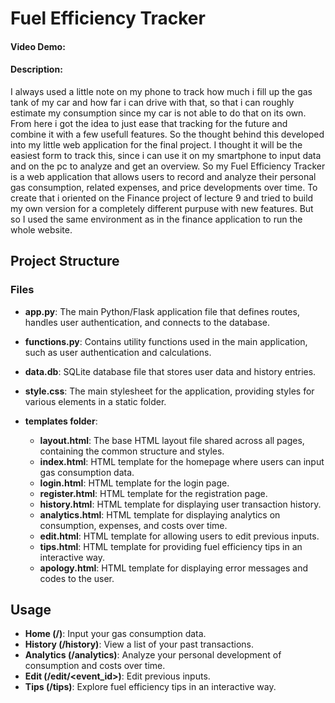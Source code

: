 # Fuel Efficiency Tracker
#### Video Demo:  <URL HERE>
#### Description:
I always used a little note on my phone to track how much i fill up the gas tank of my car and how far i can drive with that, so that i can roughly estimate my consumption since my car is not able to do that on its own. From here i got the idea to just ease that tracking for the future and combine it with a few usefull features. So the thought behind this developed into my little web application for the final project. I thought it will be the easiest form to track this, since i can use it on my smartphone to input data and on the pc to analyze and get an overview. So my Fuel Efficiency Tracker is a web application that allows users to record and analyze their personal gas consumption, related expenses, and price developments over time. To create that i oriented on the Finance project of lecture 9 and tried to build my own version for a completely different purpuse with new features. But so I used the same environment as in the finance application to run the whole website.

## Project Structure

### Files

- **app.py**: The main Python/Flask application file that defines routes, handles user authentication, and connects to the database.

- **functions.py**: Contains utility functions used in the main application, such as user authentication and calculations.

- **data.db**: SQLite database file that stores user data and history entries.

- **style.css**: The main stylesheet for the application, providing styles for various elements in a static folder.

- **templates folder**:
  - **layout.html**: The base HTML layout file shared across all pages, containing the common structure and styles.
  - **index.html**: HTML template for the homepage where users can input gas consumption data.
  - **login.html**: HTML template for the login page.
  - **register.html**: HTML template for the registration page.
  - **history.html**: HTML template for displaying user transaction history.
  - **analytics.html**: HTML template for displaying analytics on consumption, expenses, and costs over time.
  - **edit.html**: HTML template for allowing users to edit previous inputs.
  - **tips.html**: HTML template for providing fuel efficiency tips in an interactive way.
  - **apology.html**: HTML template for displaying error messages and codes to the user.


## Usage

- **Home (/)**: Input your gas consumption data.
- **History (/history)**: View a list of your past transactions.
- **Analytics (/analytics)**: Analyze your personal development of consumption and costs over time.
- **Edit (/edit/<event_id>)**: Edit previous inputs.
- **Tips (/tips)**: Explore fuel efficiency tips in an interactive way.
